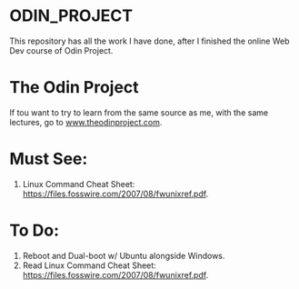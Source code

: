 # ODIN_PROJECT
This repository has all the work I have done, after I finished the online Web Dev course of Odin Project.

# The Odin Project
If tou want to try to learn from the same source as me, with the same lectures, go to www.theodinproject.com.

# Must See:
1. Linux Command Cheat Sheet: https://files.fosswire.com/2007/08/fwunixref.pdf.

# To Do:
1. Reboot and Dual-boot w/ Ubuntu alongside Windows.
2. Read Linux Command Cheat Sheet: https://files.fosswire.com/2007/08/fwunixref.pdf.
